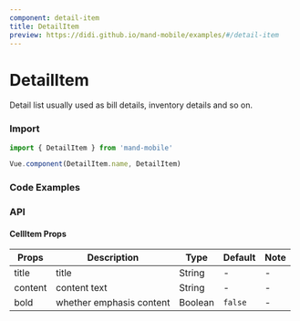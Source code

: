 ```yaml
---
component: detail-item
title: DetailItem
preview: https://didi.github.io/mand-mobile/examples/#/detail-item
---
```


# DetailItem


Detail list usually used as bill details, inventory details and so on.

### Import

```javascript
import { DetailItem } from 'mand-mobile'

Vue.component(DetailItem.name, DetailItem)
```

### Code Examples

<demo-wrapper
  src="src/packages/detail-item/demo"
  :demos="demos"
/>

<script setup>
const demos = import.meta.globEager('../../../src/packages/detail-item/demo/demo*.vue')
</script>

<!-- DEMO -->

### API

#### CellItem Props
|Props | Description | Type | Default | Note|
|----|-----|------|------|------|
|title|title|String|-|-|
|content|content text|String|-|-|
|bold|whether emphasis content|Boolean|`false`|-|
